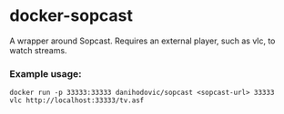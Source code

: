 # docker-sopcast

A wrapper around Sopcast. Requires an external player, such as vlc, to watch streams.

### Example usage:

    docker run -p 33333:33333 danihodovic/sopcast <sopcast-url> 33333
    vlc http://localhost:33333/tv.asf
